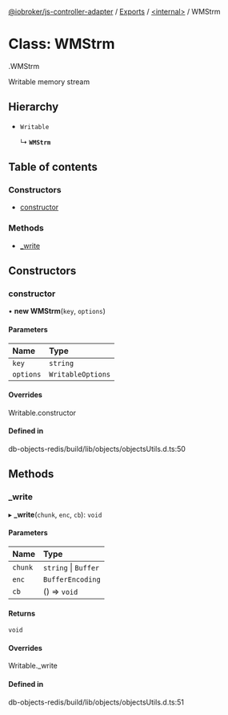[@iobroker/js-controller-adapter](../README.md) / [Exports](../modules.md) / [<internal\>](../modules/internal_.md) / WMStrm

# Class: WMStrm

[<internal>](../modules/internal_.md).WMStrm

Writable memory stream

## Hierarchy

- `Writable`

  ↳ **`WMStrm`**

## Table of contents

### Constructors

- [constructor](internal_.WMStrm.md#constructor)

### Methods

- [\_write](internal_.WMStrm.md#_write)

## Constructors

### constructor

• **new WMStrm**(`key`, `options`)

#### Parameters

| Name | Type |
| :------ | :------ |
| `key` | `string` |
| `options` | `WritableOptions` |

#### Overrides

Writable.constructor

#### Defined in

db-objects-redis/build/lib/objects/objectsUtils.d.ts:50

## Methods

### \_write

▸ **_write**(`chunk`, `enc`, `cb`): `void`

#### Parameters

| Name | Type |
| :------ | :------ |
| `chunk` | `string` \| `Buffer` |
| `enc` | `BufferEncoding` |
| `cb` | () => `void` |

#### Returns

`void`

#### Overrides

Writable.\_write

#### Defined in

db-objects-redis/build/lib/objects/objectsUtils.d.ts:51
